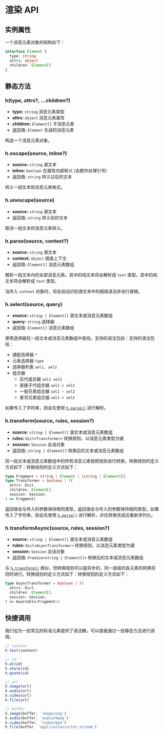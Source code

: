 # 渲染 API

## 实例属性

一个消息元素对象的结构如下：

```ts
interface Element {
  type: string
  attrs: object
  children: Element[]
}
```

## 静态方法

### h(type, attrs?, ...children?)

- **type:** `string` 消息元素类型
- **attrs:** `object` 消息元素属性
- **children:** `Element[]` 子消息元素
- 返回值: `Element` 生成的消息元素

构造一个消息元素对象。

### h.escape(source, inline?)

- **source:** `string` 源文本
- **inline:** `boolean` 在属性内部转义 (会额外处理引号)
- 返回值: `string` 转义过后的文本

转义一段文本到消息元素格式。

### h.unescape(source)

- **source:** `string` 源文本
- 返回值: `string` 转义前的文本

取消一段文本的消息元素转义。

### h.parse(source, context?)

- **source:** `string` 源文本
- **context:** `object` 插值上下文
- 返回值: `Element[]` 消息元素数组

解析一段文本内的全部消息元素。其中的纯文本将会解析成 `text` 类型。其中的纯文本将会解析成 `text` 类型。

当传入 `context` 对象时，将会自动识别源文本中的插值语法并进行替换。

### h.select(source, query)

- **source:** `string | Element[]` 源文本或消息元素数组
- **query:** `string` 选择器
- 返回值: `Element[]` 消息元素数组

使用选择器在一段文本或消息元素数组中查找。支持的语法包括：支持的语法包括：

- 通配选择器 `*`
- 元素选择器 `type`
- 选择器列表 `sel1, sel2`
- 组合器
  - 后代组合器 `sel1 sel2`
  - 直接子代组合器 `sel1 > sel2`
  - 一般兄弟组合器 `sel1 ~ sel2`
  - 紧邻兄弟组合器 `sel1 + sel2`

如果传入了字符串，则会先使用 [`h.parse()`](#h-parse) 进行解析。

### h.transform(source, rules, session?)

- **source:** `string | Element[]` 源文本或消息元素数组
- **rules:** `Dict<Transformer>` 转换规则，以消息元素类型为键
- **session:** `Session` 会话对象
- 返回值: `string | Element[]` 转换后的文本或消息元素数组

将一段文本或消息元素数组中的所有消息元素按照规则进行转换。转换规则的定义方式如下：转换规则的定义方式如下：

```ts
type Fragment = string | Element | (string | Element)[]
type Transformer = boolean | ((
  attrs: Dict,
  children: Element[],
  session: Session,
) => Fragment)
```

返回值会与传入的参数保持相同类型。返回值会与传入的参数保持相同类型。如果传入了字符串，则会先使用 [`h.parse()`](#h-parse) 进行解析，并在转换完成后重新序列化。

### h.transformAsync(source, rules, session?)

- **source:** `string | Element[]` 源文本或消息元素数组
- **rules:** `Dict<AsyncTransformer>` 转换规则，以消息元素类型为键
- **session:** `Session` 会话对象
- 返回值: `Promise<string | Element[]>` 转换后的文本或消息元素数组

与 [`h.transform()`](#h-transform) 类似，但转换规则可以是异步的，同一层级的各元素的转换将同时进行。转换规则的定义方式如下：转换规则的定义方式如下：

```ts
type AsyncTransformer = boolean | ((
  attrs: Dict,
  children: Element[],
  session: Session,
) => Awaitable<Fragment>)
```

## 快捷调用

我们也为一些常见的标准元素提供了语法糖，可以直接通过一些静态方法进行调用。

```ts
// content
h.text(content)

// id
h.at(id)
h.sharp(id)
h.quote(id)

// url
h.image(url)
h.audio(url)
h.video(url)
h.file(url)

// buffer
h.image(buffer, 'image/png')
h.audio(buffer, 'audio/mpeg')
h.video(buffer, 'video/mp4')
h.file(buffer, 'application/octet-stream')
```
